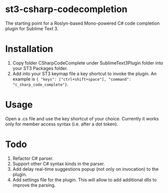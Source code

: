 st3-csharp-codecompletion
==================

The starting point for a Roslyn-based Mono-powered C# code completion plugin for Sublime Text 3.

Installation
==================

1. Copy folder CSharpCodeComplete under SublimeText3Plugin folder into your ST3 Packages folder.
2. Add into your ST3 keymap file a key shortcut to invoke the plugin. An example is `{ "keys": ["ctrl+shift+space"], "command": "c_sharp_code_complete"}`. 

Usage
==================

Open a .cs file and use the key shortcut of your choice. Currently it works only for member access syntax (i.e. after a dot token).

Todo
==================

1. Refactor C# parser.
2. Support other C# syntax kinds in the parser.
3. Add delay real-time suggestions popup (not only on invocation) to the plugin.
4. Add settings file for the plugin. This will allow to add additional dlls to improve the parsing.